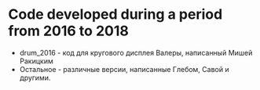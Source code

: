 # Code developed during a period from 2016 to 2018
* drum_2016 - код для кругового дисплея Валеры, написанный Мишей Ракицким
* Остальное - различные версии, написанные Глебом, Савой и другими.
